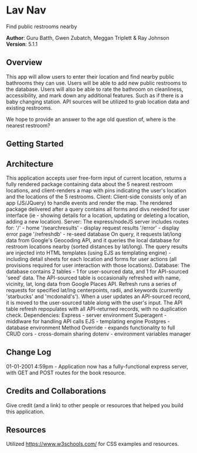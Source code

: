 # Lav Nav
Find public restrooms nearby

**Author**: Guru Batth, Gwen Zubatch, Meggan Triplett & Ray Johnson
**Version**: 5.1.1

## Overview
This app will allow users to enter their location and find nearby public bathrooms they can use. Users will be able to add new public restrooms to the database. Users will also be able to rate the bathroom on cleanliness, accessibility, and mark down any additional features. Such as if there is a baby changing station. API sources will be utilized to grab location data and existing restrooms.

We hope to provide an answer to the age old question of, where is the nearest restroom?

## Getting Started
<!-- What are the steps that a user must take in order to build this app on their own machine and get it running? -->

## Architecture
This application accepts user free-form input of current location, returns a fully rendered package containing data about the 5 nearest restroom locations, and client-renders a map with pins indicating the user's location and the locations of the 5 restrooms.
Client: Client-side consists only of an app (JS/JQuery) to handle events and render the map. The rendered package delivered after a query contains all forms and divs needed for user interface (ie - showing details for a location, updating or deleting a location, adding a new location).
Server: The express/nodeJS server includes routes for:
  '/' - home
  '/searchresults' - display request results
  '/error' - display error page
  '/refreshdb' - re-seed database
On query, it requests lat/long data from Google's Geocoding API, and it queries the local database for restroom locations nearby (sorted distances by lat/long). The query results are injected into HTML templates (using EJS as templating engine) - including detail sheets for each location and forms for user actions (all provisions required for user interaction with those locations).
Database: The database contains 2 tables - 1 for user-sourced data, and 1 for API-sourced 'seed' data.  The API-sourced table is occasionally refreshed with name, vicinity, lat, long data from Google Places API. Refresh runs a series of requests for specified lat/lng centerpoints, radii, and keywords (currently 'starbucks' and 'mcdonald\'s'). When a user updates an API-sourced record, it is moved to the user-sourced table along with the user's input. The API table refresh repopulates with all API-returned records, with no duplication check.
Dependencies:
  Express - server environment
  Superagent - middlware for handling API calls
  EJS - templating engine
  Postgres - database environment
  Method Override - expands functionality to full CRUD
  cors - cross-domain sharing
  dotenv - environment variables manager


## Change Log
01-01-2001 4:59pm - Application now has a fully-functional express server, with GET and POST routes for the book resource.

## Credits and Collaborations
Give credit (and a link) to other people or resources that helped you build this application.


<!-- 
The name of the project
Names of the team members
A description of the project
The overall problem domain and how the project solves those problems
Semantic versioning, beginning with version 1.0.0 and incremented as changes are made
A list of any libraries, frameworks, or packages that your application requires in order to properly function
Instructions that the user may need to follow in order to get your application up and running on their own computer
Clearly defined API endpoints with sample responses
Clearly defined database schemas --> 
## Resources  

Utilized https://www.w3schools.com/ for CSS examples and resources.